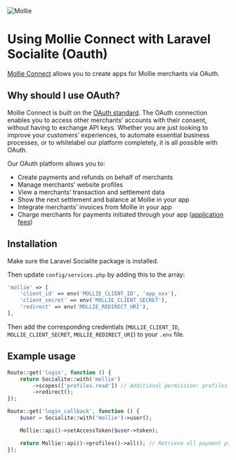 ![Mollie](https://www.mollie.nl/files/Mollie-Logo-Style-Small.png)

# Using Mollie Connect with Laravel Socialite (Oauth)

[Mollie Connect](https://docs.mollie.com/oauth/overview) allows you to create apps for Mollie merchants via OAuth.

## Why should I use OAuth?
Mollie Connect is built on the [OAuth standard](https://en.wikipedia.org/wiki/OAuth). The OAuth connection enables you to access other merchants’ accounts with their consent, without having to exchange API keys. Whether you are just looking to improve your customers’ experiences, to automate essential business processes, or to whitelabel our platform completely, it is all possible with OAuth.

Our OAuth platform allows you to:

- Create payments and refunds on behalf of merchants
- Manage merchants’ website profiles
- View a merchants’ transaction and settlement data
- Show the next settlement and balance at Mollie in your app
- Integrate merchants’ invoices from Mollie in your app
- Charge merchants for payments initiated through your app ([application fees](https://docs.mollie.com/oauth/application-fees))

## Installation

Make sure the Laravel Socialite package is installed.

Then update `config/services.php` by adding this to the array:

```php
'mollie' => [
    'client_id' => env('MOLLIE_CLIENT_ID', 'app_xxx'),
    'client_secret' => env('MOLLIE_CLIENT_SECRET'),
    'redirect' => env('MOLLIE_REDIRECT_URI'),
],
```

Then add the corresponding credentials (`MOLLIE_CLIENT_ID`, `MOLLIE_CLIENT_SECRET`, `MOLLIE_REDIRECT_URI`) to your `.env` file.

## Example usage

```php
Route::get('login', function () {
    return Socialite::with('mollie')
        ->scopes(['profiles.read']) // Additional permission: profiles.read
        ->redirect();
});

Route::get('login_callback', function () {
    $user = Socialite::with('mollie')->user();

    Mollie::api()->setAccessToken($user->token);

    return Mollie::api()->profiles()->all(); // Retrieve all payment profiles available on the obtained Mollie account
});
```


